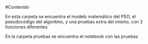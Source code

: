 #Contenido

En esta carpeta se encuentra el modelo matemático del PSO, el pseudocódigo del algorítmo, y una pruebas extra del mismo, con 2 funciones diferentes

En la carpeta pruebas se encuentra el notebook con las pruebas
